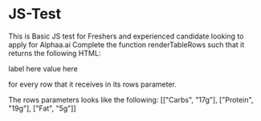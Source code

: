 # JS-Test
This is  Basic JS test for Freshers and experienced candidate looking to apply for Alphaa.ai
Complete the function renderTableRows such that it returns the following HTML:

  <tr>
    <td>label here</td>
    <td>value here</td>
</tr>

for every row that it receives in its rows parameter.

The rows parameters looks like the following:
[["Carbs", "17g"], ["Protein", "19g"], ["Fat", "5g"]]

